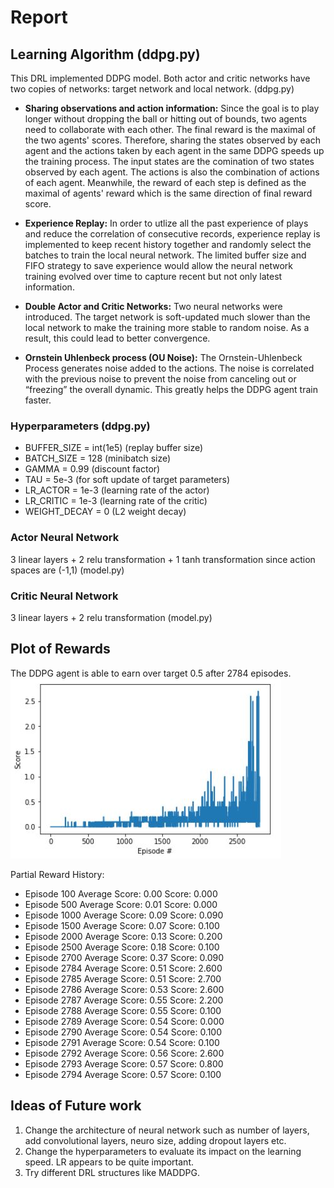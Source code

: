 
[image1]: https://github.com/waterjimm/deep_reinforcement_learning_nanodegree/blob/master/Collaboration%20and%20Competition/cc_DDPG_test_result.JPG?raw=true "Rewards Plot"

[image2]: https://github.com/waterjimm/deep_reinforcement_learning_nanodegree/blob/master/continuous_control/leaky_relu_pic.JPG?raw=true "Rewards Plot2"



# Report
## Learning Algorithm  (ddpg.py)
This DRL implemented DDPG model. Both actor and critic networks have two copies of networks: target network and local network. (ddpg.py)

- **Sharing observations and action information:** Since the goal is to play longer without dropping the ball or hitting out of bounds, two agents need 
to collaborate with each other. The final reward is the maximal of the two agents' scores. Therefore, sharing the states observed by each agent
and the actions taken by each agent in the same DDPG speeds up the training process. The input states are the comination of two states observed by each agent. The actions is also 
the combination of actions of each agent. Meanwhile, the reward of each step is defined as the maximal of agents' reward which is the same direction of
final reward score. 

- **Experience Replay:** In order to utlize all the past experience of plays and reduce the correlation of consecutive records, experience replay is implemented to keep recent history together and randomly select the batches to train the local neural network. The limited buffer size and FIFO strategy to save experience would allow the neural network training evolved over time to capture recent but not only latest information. 

- **Double Actor and Critic Networks:** Two neural networks were introduced. The target network is soft-updated much slower than the local network to make the training more stable to random noise. As a result, this could lead to better convergence. 

- **Ornstein Uhlenbeck process (OU Noise):** The Ornstein-Uhlenbeck Process generates noise added to the actions. The noise is correlated with the previous noise to prevent the noise from canceling out or “freezing” the overall dynamic. This greatly helps the DDPG agent train faster.  

### Hyperparameters (ddpg.py)
- BUFFER_SIZE = int(1e5)  (replay buffer size)
- BATCH_SIZE = 128        (minibatch size)
- GAMMA = 0.99            (discount factor)
- TAU = 5e-3              (for soft update of target parameters)
- LR_ACTOR = 1e-3         (learning rate of the actor)
- LR_CRITIC = 1e-3        (learning rate of the critic)
- WEIGHT_DECAY = 0        (L2 weight decay)
 

### Actor Neural Network
3 linear layers + 2 relu transformation + 1 tanh transformation since action spaces are (-1,1) (model.py)

### Critic Neural Network
3 linear layers + 2 relu transformation (model.py)

## Plot of Rewards
The DDPG agent is able to earn over target 0.5 after 2784 episodes.  
![Rewards Plot][image1]

Partial Reward History:
- Episode 100	Average Score: 0.00	Score: 0.000
- Episode 500	Average Score: 0.01	Score: 0.000
- Episode 1000	Average Score: 0.09	Score: 0.090
- Episode 1500	Average Score: 0.07	Score: 0.100
- Episode 2000	Average Score: 0.13	Score: 0.200
- Episode 2500	Average Score: 0.18	Score: 0.100
- Episode 2700	Average Score: 0.37	Score: 0.090
- Episode 2784	Average Score: 0.51	Score: 2.600
- Episode 2785	Average Score: 0.51	Score: 2.700
- Episode 2786	Average Score: 0.53	Score: 2.600
- Episode 2787	Average Score: 0.55	Score: 2.200
- Episode 2788	Average Score: 0.55	Score: 0.100
- Episode 2789	Average Score: 0.54	Score: 0.000
- Episode 2790	Average Score: 0.54	Score: 0.100
- Episode 2791	Average Score: 0.54	Score: 0.100
- Episode 2792	Average Score: 0.56	Score: 2.600
- Episode 2793	Average Score: 0.57	Score: 0.800
- Episode 2794	Average Score: 0.57	Score: 0.100


## Ideas of Future work
1. Change the architecture of neural network such as number of layers, add convolutional layers, neuro size, adding dropout layers etc.
2. Change the hyperparameters to evaluate its impact on the learning speed. LR appears to be quite important. 
3. Try different DRL structures like MADDPG. 

